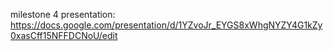 milestone 4 presentation: https://docs.google.com/presentation/d/1YZvoJr_EYGS8xWhgNYZY4G1kZy0xasCff15NFFDCNoU/edit
